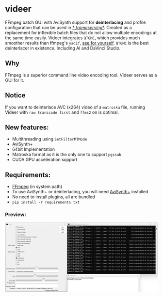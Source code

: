 # videer

FFmpeg batch GUI with AviSynth support for **deinterlacing** and profile configuration that can be used in [*
*frameserving**](https://github.com/satishsampath/frame-server). Created as a replacement for inflexible batch files
that do not allow multiple encodings at the same time easily.
Videer integrates `QTGMC`, which provides much smoother results than
ffmpeg's `yadif`, [see for yourself](https://www.youtube.com/watch?v=jE47A57T5FA). `QTGMC` is the best deinterlacer in
existence. Including AI and DaVinci Studio.

## Why

FFmpeg is a superior command line video encoding tool. Videer serves as a GUI for it.

## Notice

If you want to deinterlace AVC (x264) video of a `matroska` file, running Videer with `raw transcode first` and `ffms2`
on is optimal.

## New features:

- Multithreading using `SetFilterMTMode`
- AviSynth+
- 64bit Implementation
- Matroska format as it is the only one to support `pgssub`
- CUDA GPU acceleration support

## Requirements:

- [FFmpeg](https://ffmpeg.org/) (in system path)
- To use AviSynth+ or deinterlacing, you will need [AviSynth+](https://avs-plus.net/) installed
- No need to install plugins, all are bundled
- `pip install -r requirements.txt`

### Preview:

![thumb](thumb.png)
